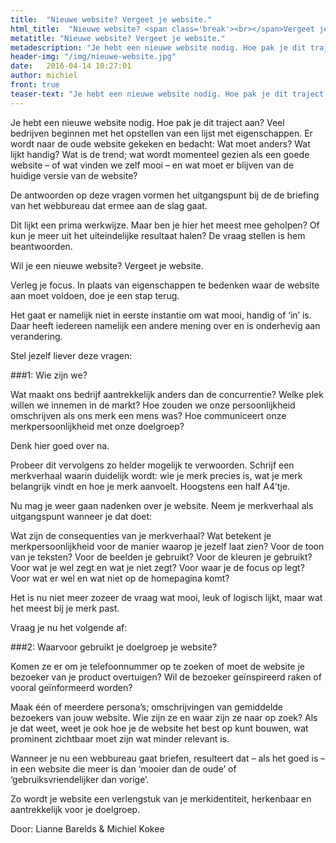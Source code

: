 ```yaml
---
title:  "Nieuwe website? Vergeet je website."
html_title:  "Nieuwe website? <span class='break'><br></span>Vergeet je website."
metatitle: "Nieuwe website? Vergeet je website."
metadescription: "Je hebt een nieuwe website nodig. Hoe pak je dit traject aan? Stel jezelf deze vragen."
header-img: "/img/nieuwe-website.jpg"
date:   2016-04-14 10:27:01
author: michiel
front: true
teaser-text: "Je hebt een nieuwe website nodig. Hoe pak je dit traject aan? Stel jezelf deze vragen."
---
```


Je hebt een nieuwe website nodig. Hoe pak je dit traject aan? Veel bedrijven beginnen met het opstellen van een lijst met eigenschappen. Er wordt naar de oude website gekeken en bedacht: Wat moet anders? Wat lijkt handig? Wat is de trend; wat wordt momenteel gezien als een goede website – of wat vinden we zelf mooi – en wat moet er blijven van de huidige versie van de website?

De antwoorden op deze vragen vormen het uitgangspunt bij de de briefing van het webbureau dat ermee aan de slag gaat.

Dit lijkt een prima werkwijze. Maar ben je hier het meest mee geholpen? Of kun je meer uit het uiteindelijke resultaat halen? De vraag stellen is hem beantwoorden. 

Wil je een nieuwe website? Vergeet je website.

Verleg je focus. In plaats van eigenschappen te bedenken waar de website aan moet voldoen, doe je een stap terug.

Het gaat er namelijk niet in eerste instantie om wat mooi, handig of ‘in’ is. Daar heeft iedereen namelijk een andere mening over en is onderhevig aan verandering. 

Stel jezelf liever deze vragen:

###1: Wie zijn we? 

Wat maakt ons bedrijf aantrekkelijk anders dan de concurrentie? Welke plek willen we innemen in de markt? Hoe zouden we onze persoonlijkheid omschrijven als ons merk een mens was? Hoe communiceert onze merkpersoonlijkheid met onze doelgroep? 

Denk hier goed over na. 

Probeer dit vervolgens zo helder mogelijk te verwoorden. Schrijf een merkverhaal waarin duidelijk wordt: wie je merk precies is, wat je merk belangrijk vindt en hoe je merk aanvoelt. Hoogstens een half A4’tje.

Nu mag je weer gaan nadenken over je website. Neem je merkverhaal als uitgangspunt wanneer je dat doet:

Wat zijn de consequenties van je merkverhaal? Wat betekent je merkpersoonlijkheid voor de manier waarop je jezelf laat zien? Voor de toon van je teksten? Voor de beelden je gebruikt? Voor de kleuren je gebruikt? Voor wat je wel zegt en wat je niet zegt? Voor waar je de focus op legt? Voor wat er wel en wat niet op de homepagina komt?

Het is nu niet meer zozeer de vraag wat mooi, leuk of logisch lijkt, maar wat het meest bij je merk past. 

Vraag je nu het volgende af:

###2: Waarvoor gebruikt je doelgroep je website? 

Komen ze er om je telefoonnummer op te zoeken of moet de website je bezoeker van je product overtuigen? Wil de bezoeker geïnspireerd raken of vooral geïnformeerd worden? 

Maak één of meerdere persona’s; omschrijvingen van gemiddelde bezoekers van jouw website. Wie zijn ze en waar zijn ze naar op zoek? Als je dat weet, weet je ook hoe je de website het best op kunt bouwen, wat prominent zichtbaar moet zijn wat minder relevant is.  

Wanneer je nu een webbureau gaat briefen, resulteert dat – als het goed is – in een website die meer is dan ‘mooier dan de oude’ of ‘gebruiksvriendelijker dan vorige’. 

Zo wordt je website een verlengstuk van je merkidentiteit, herkenbaar en aantrekkelijk voor je doelgroep.


Door: Lianne Barelds & Michiel Kokee
